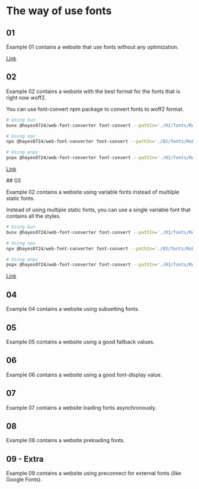 # The way of use fonts

## 01

Example 01 contains a website that use fonts without any optimization.

[Link](./01/index.html)

## 02

Example 02 contains a website with the best format for the fonts that is right now woff2.

You can use font-convert npm package to convert fonts to woff2 format.

```bash
# Using bun
bunx @hayes0724/web-font-converter font-convert --pathIn='./02/fonts/Roboto-Regular.ttf' --pathOut='./02/fonts/Roboto-Regular.woff2'

# Using npx
npx @hayes0724/web-font-converter font-convert --pathIn='./02/fonts/Roboto-Regular.ttf' --pathOut='./02/fonts/Roboto-Regular.woff2'

# Using pnpx
pnpx @hayes0724/web-font-converter font-convert --pathIn='./02/fonts/Roboto-Regular.ttf' --pathOut='./02/fonts/Roboto-Regular.woff2'
```

[Link](./02/index.html)

## 03

Example 02 contains a website using variable fonts instead of multilple static fonts.

Instead of using multiple static fonts, you can use a single variable font that contains all the styles.

```bash
# Using bun
bunx @hayes0724/web-font-converter font-convert --pathIn='./03/fonts/Roboto-VariableFont.ttf' --pathOut='./03/fonts/Roboto-VariableFont.woff2'

# Using npx
npx @hayes0724/web-font-converter font-convert --pathIn='./03/fonts/Roboto-VariableFont.ttf' --pathOut='./03/fonts/Roboto-VariableFont.woff2'

# Using pnpx
pnpx @hayes0724/web-font-converter font-convert --pathIn='./03/fonts/Roboto-VariableFont.ttf' --pathOut='./03/fonts/Roboto-VariableFont.woff2'
```

[Link](./03/index.html)

## 04

Example 04 contains a website using subsetting fonts.

## 05

Example 05 contains a website using a good fallback values.

## 06

Example 06 contains a website using a good font-display value.

## 07

Example 07 contains a website loading fonts asynchronously.

## 08

Example 08 contains a website preloading fonts.

## 09 - Extra

Example 09 contains a website using preconnect for external fonts (like Google Fonts).
